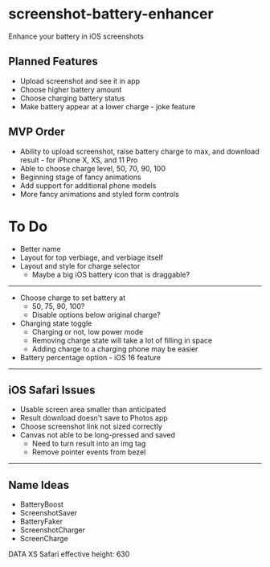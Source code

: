 # screenshot-battery-enhancer
Enhance your battery in iOS screenshots

## Planned Features

* Upload screenshot and see it in app
* Choose higher battery amount
* Choose charging battery status
* Make battery appear at a lower charge - joke feature

## MVP Order
- Ability to upload screenshot, raise battery charge to max, and download result - for iPhone X, XS, and 11 Pro
- Able to choose charge level, 50, 70, 90, 100
- Beginning stage of fancy animations
- Add support for additional phone models
- More fancy animations and styled form controls

# To Do
* Better name
* Layout for top verbiage, and verbiage itself
* Layout and style for charge selector
  * Maybe a big iOS battery icon that is draggable?

---

* Choose charge to set battery at
  * 50, 75, 90, 100?
  * Disable options below original charge?
* Charging state toggle
  * Charging or not, low power mode
  * Removing charge state will take a lot of filling in space
  * Adding charge to a charging phone may be easier
* Battery percentage option - iOS 16 feature

---

## iOS Safari Issues
* Usable screen area smaller than anticipated
* Result download doesn't save to Photos app
* Choose screenshot link not sized correctly
* Canvas not able to be long-pressed and saved
  * Need to turn result into an img tag
  * Remove pointer events from bezel

---

## Name Ideas
* BatteryBoost
* ScreenshotSaver
* BatteryFaker
* ScreenshotCharger
* ScreenCharge

DATA
XS Safari effective height: 630
